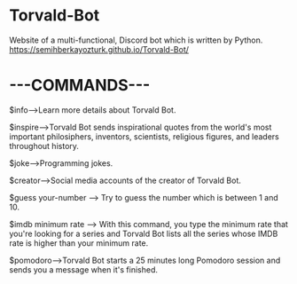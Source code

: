 # Torvald-Bot
Website of a multi-functional, Discord bot which is written by Python.
https://semihberkayozturk.github.io/Torvald-Bot/


# ---COMMANDS---
$info-->Learn more details about Torvald Bot.

$inspire-->Torvald Bot sends inspirational quotes  from the world's most important philosiphers, inventors, scientists, religious figures, and leaders throughout history.

$joke-->Programming jokes.

$creator-->Social media accounts of the creator of Torvald Bot.

$guess your-number --> Try to guess the number which is between 1 and 10.

$imdb minimum rate --> With this command, you type the minimum rate that you're looking for a series and Torvald Bot lists all the series whose IMDB rate is higher than your minimum rate.

$pomodoro-->Torvald Bot starts a 25 minutes long Pomodoro session and sends you a message when it's finished.
